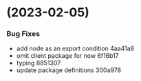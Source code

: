 #  (2023-02-05)


### Bug Fixes

* add node as an export condition 4aa41a8
* omit client package for now 6f16b17
* typing 8851307
* update package definitions 300a978



